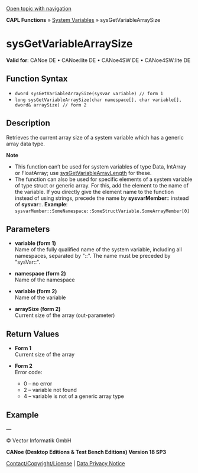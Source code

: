 [Open topic with navigation](../../../../../CANoeDEFamily.htm#Topics/CAPLFunctions/SystemVariables/Functions/CAPLfunctionSysGetVariableArraySize.md)

**CAPL Functions** » [System Variables](../CAPLfunctionsSystemVariablesOverview.md) » sysGetVariableArraySize

# sysGetVariableArraySize

**Valid for**: CANoe DE • CANoe:lite DE • CANoe4SW DE • CANoe4SW:lite DE

## Function Syntax

- `dword sysGetVariableArraySize(sysvar variable) // form 1`
- `long sysGetVariableArraySize(char namespace[], char variable[], dword& arraySize) // form 2`

## Description

Retrieves the current array size of a system variable which has a generic array data type.

**Note**

- This function can’t be used for system variables of type Data, IntArray or FloatArray; use [sysGetVariableArrayLength](CAPLfunctionSysGetVariableArrayLength.md) for these.
- The function can also be used for specific elements of a system variable of type struct or generic array. For this, add the element to the name of the variable. If you directly give the element name to the function instead of using strings, precede the name by **sysvarMember**:: instead of **sysvar**::.
  **Example**: `sysvarMember::SomeNamespace::SomeStructVariable.SomeArrayMember[0]`

## Parameters

- **variable (form 1)**  
  Name of the fully qualified name of the system variable, including all namespaces, separated by "::". The name must be preceded by "sysVar::".

- **namespace (form 2)**  
  Name of the namespace

- **variable (form 2)**  
  Name of the variable

- **arraySize (form 2)**  
  Current size of the array (out-parameter)

## Return Values

- **Form 1**  
  Current size of the array

- **Form 2**  
  Error code:
  - 0 – no error
  - 2 – variable not found
  - 4 – variable is not of a generic array type

## Example

—

© Vector Informatik GmbH

**CANoe (Desktop Editions & Test Bench Editions) Version 18 SP3**

[Contact/Copyright/License](../../../Shared/ContactCopyrightLicense.md) | [Data Privacy Notice](https://www.vector.com/int/en/company/get-info/privacy-policy/)